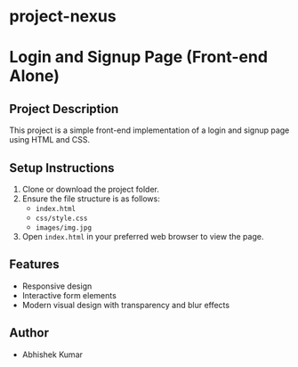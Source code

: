 # project-nexus

# Login and Signup Page (Front-end Alone)

## Project Description
This project is a simple front-end implementation of a login and signup page using HTML and CSS.

## Setup Instructions
1. Clone or download the project folder.
2. Ensure the file structure is as follows:
   - `index.html`
   - `css/style.css`
   - `images/img.jpg`
3. Open `index.html` in your preferred web browser to view the page.

## Features
- Responsive design
- Interactive form elements
- Modern visual design with transparency and blur effects


## Author
- Abhishek Kumar

